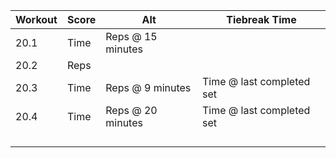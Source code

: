 | Workout | Score | Alt               | Tiebreak Time             |
| ------- | ----- | ----------------- | ------------------------- |
| 20.1    | Time  | Reps @ 15 minutes |                           |
| 20.2    | Reps  |                   |                           |
| 20.3    | Time  | Reps @ 9 minutes  | Time @ last completed set |
| 20.4    | Time  | Reps @ 20 minutes | Time @ last completed set |
|         |       |                   |                           |
|         |       |                   |                           |
|         |       |                   |                           |
|         |       |                   |                           |

